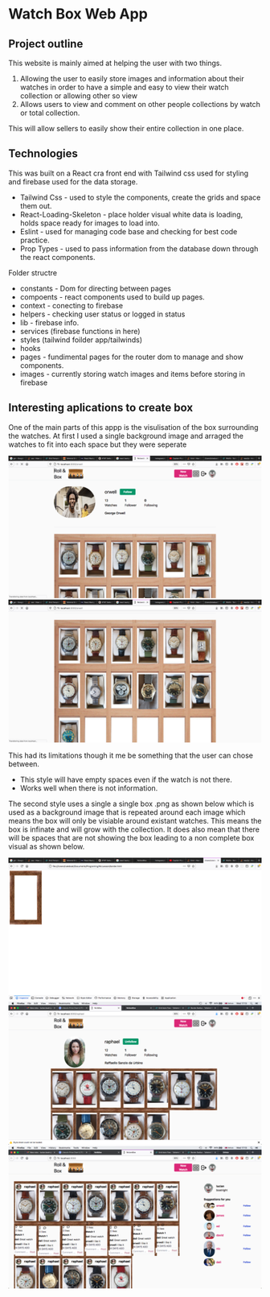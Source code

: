 
# Watch Box Web App 


## Project outline
This website is mainly aimed at helping the user with two things.
1. Allowing the user to easily store images and information about their watches in order to have a simple and easy to view their watch collection or allowing other so view
2. Allows users to view and comment on other people collections by watch or total collection. 

This will allow sellers to easily show their entire collection in one place.


## Technologies
This was built on a React cra front end with Tailwind css used for styling and firebase used for the data storage.

- Tailwind Css - used to style the components, create the grids and space them out. 
- React-Loading-Skeleton - place holder visual white data is loading, holds space ready for images to load into.
- Eslint - used for managing code base and checking for best code practice.
- Prop Types - used to pass information from the database down through the react components.


Folder structre
- constants - Dom for directing between pages
- compoents - react components used to build up pages.
- context - conecting to firebase
- helpers - checking user status or logged in status
- lib - firebase info.
- services (firebase functions in here)
- styles (tailwind foilder app/tailwinds)
- hooks
- pages - fundimental pages for the router dom to manage and show components.
- images - currently storing watch images and items before storing in firebase


## Interesting aplications to create box
One of the main parts of this appp is the visulisation of the box surrounding the watches. At first I used a single background image and arraged the watches to fit into each space but they were seperate 

![watchbox](src/images/readme/first_background.png)
![watchbox2](src/images/readme/first_background_2.png)

This had its limitations though it me be something that the user can chose between.
- This style will have empty spaces even if the watch is not there. 
- Works well when there is not information.

The second style uses a single a single box .png as shown below which is used as a background image that is repeated around each image which means the box will only be visiable around existant watches. This means the box is infinate and will grow with the collection. It does also mean that there will be spaces that are not showing the box leading to a non complete box visual as shown below.

![watchoutline](src/images/readme/single_box.png)
![watchoutline](src/images/readme/profile_box.png)
![watchoutline](src/images/readme/timeline_box.png)